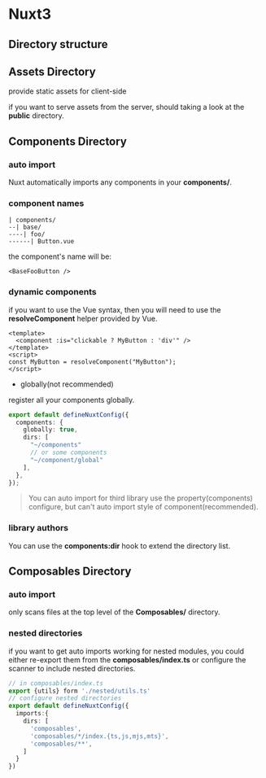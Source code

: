# Nuxt3

## Directory structure

## Assets Directory

provide static assets for client-side

if you want to serve assets from the server, should taking a look at the **public** directory.

## Components Directory

### auto import

Nuxt automatically imports any components in your **components/**.

### component names

```
| components/
--| base/
----| foo/
------| Button.vue
```

the component's name will be:

```
<BaseFooButton />
```

### dynamic components

if you want to use the Vue **<component :is="component">** syntax, then you will need to use the **resolveComponent** helper provided by Vue.

```vue
<template>
  <component :is="clickable ? MyButton : 'div'" />
</template>
<script>
const MyButton = resolveComponent("MyButton");
</script>
```

- globally(not recommended)

register all your components globally.

```ts
export default defineNuxtConfig({
  components: {
    globally: true,
    dirs: [
      "~/components"
      // or some components
      "~/component/global"
    ],
  },
});
```

> You can auto import for third library use the property(components) configure, but can't auto import style of component(recommended).

### library authors

You can use the **components:dir** hook to extend the directory list.

## Composables Directory

### auto import

only scans files at the top level of the **Composables/** directory.

### nested directories

if you want to get auto imports working for nested modules, you could either re-export them from the **composables/index.ts** or configure the scanner to include nested directories.

```ts
// in composables/index.ts
export {utils} form './nested/utils.ts'
// configure nested directories
export default defineNuxtConfig({
  imports:{
    dirs: [
      'composables',
      'composables/*/index.{ts,js,mjs,mts}',
      'composables/**',
    ]
  }
})
```
